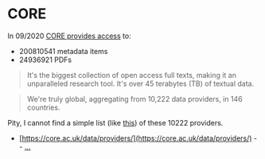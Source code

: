 # CORE

In 09/2020 [CORE provides access](https://core.ac.uk/data/) to:

* 200810541 metadata items
* 24936921 PDFs

> It's the biggest collection of open access full texts, making it an
> unparalleled research tool. It's over 45 terabytes (TB) of textual data.

> We're truly global, aggregating from 10,222 data providers, in 146 countries.

Pity, I cannot find a simple list (like [this](https://git.io/vKXFv)) of these
10222 providers.

* [https://core.ac.uk/data/providers/](https://core.ac.uk/data/providers/) -- [...](https://pbs.twimg.com/media/DqQi5YDWoAARqCA.jpg:large)

